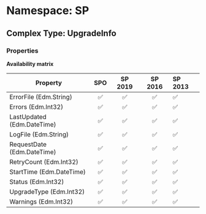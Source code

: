 # Namespace: SP

## Complex Type: UpgradeInfo

### Properties

**Availability matrix**

Property | SPO | SP 2019 | SP 2016 | SP 2013
----------|:---:|:-------:|:-------:|:-------
ErrorFile (Edm.String) | ✅ | ✅ | ✅ | ✅
Errors (Edm.Int32) | ✅ | ✅ | ✅ | ✅
LastUpdated (Edm.DateTime) | ✅ | ✅ | ✅ | ✅
LogFile (Edm.String) | ✅ | ✅ | ✅ | ✅
RequestDate (Edm.DateTime) | ✅ | ✅ | ✅ | ✅
RetryCount (Edm.Int32) | ✅ | ✅ | ✅ | ✅
StartTime (Edm.DateTime) | ✅ | ✅ | ✅ | ✅
Status (Edm.Int32) | ✅ | ✅ | ✅ | ✅
UpgradeType (Edm.Int32) | ✅ | ✅ | ✅ | ✅
Warnings (Edm.Int32) | ✅ | ✅ | ✅ | ✅
